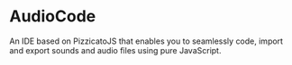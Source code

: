 # AudioCode
An IDE based on PizzicatoJS that enables you to seamlessly code, import and export sounds and audio files using pure JavaScript.
